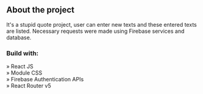 <h2>About the project</h2>
<p>It's a stupid quote project, user can enter new texts and these entered texts are listed. Necessary requests were made using Firebase services and database.</p>

<h3>Build with:</h3>

» React JS <br>
» Module CSS<br>
» Firebase Authentication APIs<br>
» React Router v5

